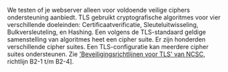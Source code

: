 We testen of je webserver alleen voor voldoende veilige ciphers ondersteuning aanbiedt. TLS gebruikt cryptografische algoritmes voor vier verschillende doeleinden: Certificaatverificatie, Sleuteluitwisseling, Bulkversleuteling, en Hashing. Een volgens de TLS-standaard geldige samenstelling van algoritmes heet een cipher suite. Er zijn honderden verschillende cipher suites. Een TLS-configuratie kan meerdere cipher suites ondersteunen. Zie ['Beveiligingsrichtlijnen voor TLS' van NCSC](https://www.ncsc.nl/actueel/whitepapers/ict-beveiligingsrichtlijnen-voor-transport-layer-security-tls.html), richtlijn B2-1 t/m B2-4].
